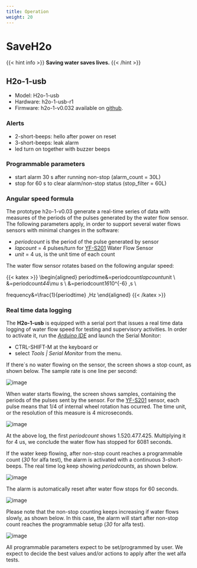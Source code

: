 ```yaml
---
title: Operation
weight: 20
---
```

# SaveH2o

{{< hint info >}}
**Saving water saves lives.**
{{< /hint >}}

## H2o-1-usb

- Model: H2o-1-usb
- Hardware: h2o-1-usb-r1
- Firmware: h2o-1-v0.032 available on [github](https://github.com/SaveH2o/arduino).

### Alerts

- 2-short-beeps: hello after power on reset
- 3-short-beeps: leak alarm
- led turn on together with buzzer beeps

### Programmable parameters

- start alarm 30 s after running non-stop (alarm_count = 30L)
- stop for 60 s to clear alarm/non-stop status (stop_filter = 60L)

### Angular speed formula

The prototype h2o-1-v0.03 generate a real-time series of data with measures of the periods of the pulses generated by the water flow sensor. The following parameters apply, in order to support several water flows sensors with minimal changes in the software:

- *periodcount* is the period of the pulse generated by sensor
- *lapcount* = 4 pulses/turn for [YF-S201](https://www.aliexpress.com/item/32958118358.html) Water Flow Sensor
- *unit* = 4 us, is the unit time of each count

The water flow sensor rotates based on the following angular speed:

{{< katex >}}
\begin{aligned}
   periodtime&=periodcount*lapcount*unit \\
   &=periodcount*4*4\mu s \\
   &=periodcount*16*10^{-6} \,s \\

   frequency&=\frac{1}{periodtime} \,Hz
\end{aligned}
{{< /katex >}}

### Real time data logging 

The **H2o-1-usb** is equipped with a serial port that issues a real time data logging of water flow speed for testing and supervisory activities. In order to activate it, run the [*Arduino IDE*](https://www.arduino.cc/en/Main/Software) and launch the Serial Monitor:
- CTRL-SHIFT-M at the keyboard or
- select *Tools | Serial Monitor* from the menu.

If there´s no water flowing on the sensor, the screen shows a stop count, as shown below. The sample rate is one line per second:

![image](https://user-images.githubusercontent.com/86032/93905605-894b4f80-fcd1-11ea-8e28-fb4930ef299d.png)

When water starts flowing, the screen shows samples, containing the periods of the pulses sent by the sensor. For the [YF-S201](https://www.aliexpress.com/item/32958118358.html) sensor, each pulse means that 1/4 of internal wheel rotation has ocurred. The time unit, or the resolution of this measure is 4 microseconds.

![image](https://user-images.githubusercontent.com/86032/93906287-64a3a780-fcd2-11ea-8994-4dd9c836be19.png)

At the above log, the first *periodcount* shows 1.520.477.425. Multiplying it for 4 us, we conclude the water flow has stopped for 6081 seconds. 

If the water keep flowing, after non-stop count reaches a programmable count (*30* for alfa test), the alarm is activated with a continuous 3-short-beeps. The real time log keep showing *periodcounts*, as shown below.

![image](https://user-images.githubusercontent.com/86032/93910478-85223080-fcd7-11ea-880d-b0dabf160154.png)

The alarm is automatically reset after water flow stops for 60 seconds.

![image](https://user-images.githubusercontent.com/86032/93911225-81db7480-fcd8-11ea-96c2-0e1ba29c92eb.png)

Please note that the non-stop counting keeps increasing if water flows slowly, as shown below. In this case, the alarm will start after non-stop count reaches the programmable setup (*30* for alfa test).

![image](https://user-images.githubusercontent.com/86032/93915028-cb7a8e00-fcdd-11ea-8c7c-a968450eaee5.png)

All programmable parameters expect to be set/programmed by user. We expect to decide the best values and/or actions to apply after the wet alfa tests.